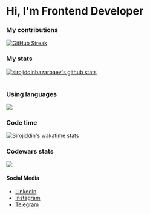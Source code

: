 # Hi, I'm Frontend Developer

### My contributions
[![GitHub Streak](https://github-readme-streak-stats.herokuapp.com?user=sirojiddinbazarbaev&theme=react)](https://git.io/streak-stats)
<br/>
### My stats
[![sirojiddinbazarbaev's github stats](https://github-readme-stats.vercel.app/api?username=sirojiddinbazarbaev&show_icons=true&theme=react)](https://github.com/sirojiddinbazarbaev/github-readme-stats) <br/><br/>

### Using languages
![ ](https://github-readme-stats.vercel.app/api/top-langs/?username=sirojiddinbazarbaev&show_icons=true&theme=react)

### Code time
[![Sirojiddin's wakatime stats](https://github-readme-stats.vercel.app/api/wakatime?username=sirojiddinbazarbaev&show_icons=true&theme=react)](https://github.com/sirojiddinbazarbaev/github-readme-stats)

### Codewars stats
<img align="center" src="https://www.codewars.com/users/sirojiddinbazarbaev/badges/large" />

#### Social Media 
- [LinkedIn](https://www.linkedin.com/in/sirojiddinbazarbaev/) 
- [Instagram](https://www.instagram.com/sirojiddinbazarbaev/) 
- [Telegram](https://t.me/sirojiddinbazarbaev/)
